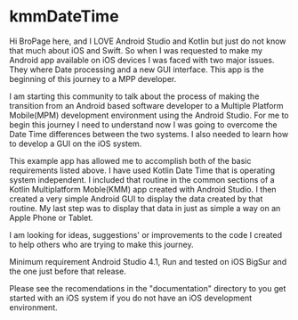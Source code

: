 # kmmDateTime

Hi BroPage here, and I LOVE Android Studio and Kotlin but just do not know that much about iOS and Swift. So when I was requested 
to make my Android app available on iOS devices I was faced with two major issues. They where Date processing and a new GUI interface. 
This app is the beginning of this journey to a MPP developer.

I am starting this community to talk about the process of making the transition from an Android based software developer to a Multiple
Platform Mobile(MPM) development environment using the Android Studio. For me to begin this journey I need to understand now I was going to 
overcome the Date Time differences between the two systems. I also needed to learn how to develop a GUI on the iOS system.

This example app has allowed me to accomplish both of the basic requirements listed above. I have used Kotlin Date Time that is operating
system independent. I included that routine in the common sections of a Kotlin Multiplatform Moble(KMM) app created with Android Studio. I
then created a very simple Android GUI to display the data created by that routine. My last step was to display that data in just as simple
a way on an Apple Phone or Tablet.

I am looking for ideas, suggestions' or improvements to the code I created to help others who are trying to make this journey.

Minimum requirement Android Studio 4.1, 
Run and tested on iOS BigSur and the one just before that release.

Please see the recomendations in the "documentation" directory to you get started with an iOS system if you do not have an iOS development
environment.

